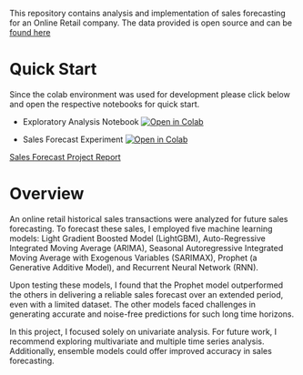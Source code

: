 This repository contains analysis and implementation of sales forecasting for an Online Retail company. The data provided is open source and can be [found here](https://archive.ics.uci.edu/dataset/352/online+retail)

# Quick Start

Since the colab environment was used for development please click below and open the respective notebooks for quick start.

- Exploratory Analysis Notebook  <a href="https://colab.research.google.com/drive/11F-SBtgNCvYmaawm1GyZUscqqGkY3yOm?usp=sharing" target="_parent"><img src="https://colab.research.google.com/assets/colab-badge.svg" alt="Open in Colab"/></a>

- Sales Forecast Experiment <a href="https://colab.research.google.com/drive/1mAIjIW2SgHqdoSxd_DHPvTaqNikSeOv6?usp=sharing" target="_parent"><img src="https://colab.research.google.com/assets/colab-badge.svg" alt="Open in Colab"/></a>

[Sales Forecast Project Report](https://venkatesh-murugadas.notion.site/Sales-Forecast-for-Online-Retailer-8c8bb328fb1444209d3b9d4ee1e7ef57?pvs=4)

# Overview

An online retail historical sales transactions were analyzed for future sales forecasting. To forecast these sales, I employed five machine learning models: Light Gradient Boosted Model (LightGBM), Auto-Regressive Integrated Moving Average (ARIMA), Seasonal Autoregressive Integrated Moving Average with Exogenous Variables (SARIMAX), Prophet (a Generative Additive Model), and Recurrent Neural Network (RNN).

Upon testing these models, I found that the Prophet model outperformed the others in delivering a reliable sales forecast over an extended period, even with a limited dataset. The other models faced challenges in generating accurate and noise-free predictions for such long time horizons.

In this project, I focused solely on univariate analysis. For future work, I recommend exploring multivariate and multiple time series analysis. Additionally, ensemble models could offer improved accuracy in sales forecasting.